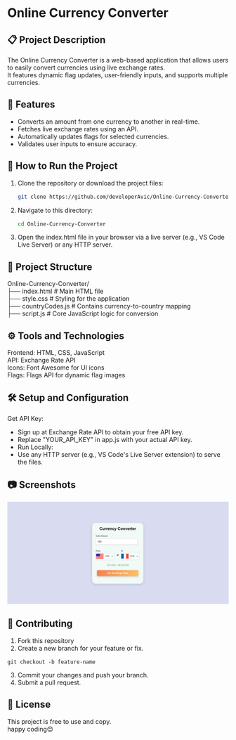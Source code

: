 # Online Currency Converter

## 📋 Project Description

The Online Currency Converter is a web-based application that allows users to easily convert currencies using live exchange rates.<br> It features dynamic flag updates, user-friendly inputs, and supports multiple currencies.

## 🌟 Features

- Converts an amount from one currency to another in real-time.
- Fetches live exchange rates using an API.
- Automatically updates flags for selected currencies.
- Validates user inputs to ensure accuracy.

## 🚀 How to Run the Project

1. Clone the repository or download the project files:
   ```bash
   git clone https://github.com/developerAvic/Online-Currency-Converter.git
   ```
2. Navigate to this directory:
   ```bash
   cd Online-Currency-Converter
   ```
3. Open the index.html file in your browser via a live server (e.g., VS Code Live Server) or any HTTP server.

## 📁 Project Structure
   Online-Currency-Converter/<br>
    ├── index.html # Main HTML file<br>
    ├── style.css # Styling for the application<br>
    ├── countryCodes.js # Contains currency-to-country mapping<br>
    ├── script.js # Core JavaScript logic for conversion<br>

## ⚙️ Tools and Technologies
   Frontend: HTML, CSS, JavaScript<br>
   API: Exchange Rate API<br>
   Icons: Font Awesome for UI icons<br>
   Flags: Flags API for dynamic flag images<br>

## 🛠️ Setup and Configuration
   Get API Key:

   - Sign up at Exchange Rate API to obtain your free API key.
   - Replace "YOUR_API_KEY" in app.js with your actual API key.
   - Run Locally:
   - Use any HTTP server (e.g., VS Code's Live Server extension) to serve the files.

## 📷 Screenshots
   ![could not load image 😥](https://github.com/developerAvic/Online-Currency-Converter/blob/87e4a76e07924b11fd68f553e9e1951a2764bd2f/Screenshot.png)
   
## 🤝 Contributing
1. Fork this repository
2. Create a new branch for your feature or fix.

```
git checkout -b feature-name
```
    
3. Commit your changes and push your branch.
4. Submit a pull request.


## 📜 License
 This project is free to use and copy.<br>
    happy coding😊
    
